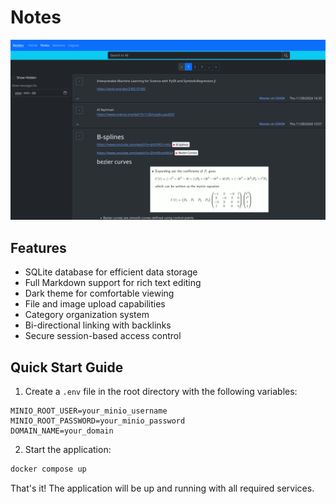 # Notes

![Architecture](./note-1.png)

## Features

- SQLite database for efficient data storage
- Full Markdown support for rich text editing
- Dark theme for comfortable viewing
- File and image upload capabilities
- Category organization system
- Bi-directional linking with backlinks
- Secure session-based access control

## Quick Start Guide

1. Create a `.env` file in the root directory with the following variables:
```env
MINIO_ROOT_USER=your_minio_username
MINIO_ROOT_PASSWORD=your_minio_password
DOMAIN_NAME=your_domain
```

2. Start the application:
```bash
docker compose up
```

That's it! The application will be up and running with all required services.
